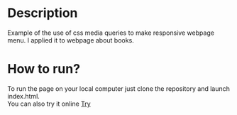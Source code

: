 <h1> Description </h1>
Example of the use of css media queries to make responsive webpage menu. I applied it to webpage about books.

<h1> How to run? </h1>
To run the page on your local computer just clone the repository and launch index.html.<br/>
You can also try it online <a href="https://zaluskidominik.github.io/responsive-menu/"> Try </a>
